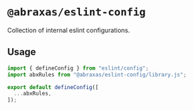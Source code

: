 # `@abraxas/eslint-config`

Collection of internal eslint configurations.


## Usage

```ts
import { defineConfig } from "eslint/config";
import abxRules from "@abraxas/eslint-config/library.js";

export default defineConfig([
  ...abxRules,
]);
```